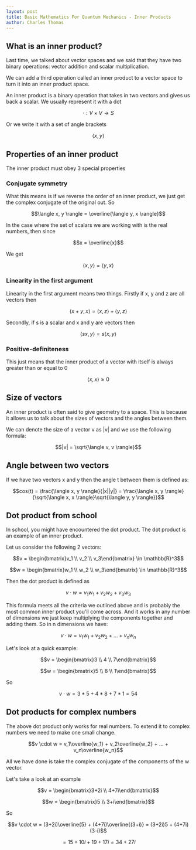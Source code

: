 ```yaml
---
layout: post
title: Basic Mathematics For Quantum Mechanics - Inner Products
author: Charles Thomas
---
```


## What is an inner product?
Last time, we talked about vector spaces and we said that they have two binary operations: vector addition and scalar multiplication.

We can add a third operation called an inner product to a vector space to turn it into an inner product space.

An inner product is a binary operation that takes in two vectors and gives us back a scalar. We usually represent it with a dot

$$\cdot : V \times V \rightarrow S$$

Or we write it with a set of angle brackets

$$\langle x, y \rangle$$


## Properties of an inner product

The inner product must obey 3 special properties

### Conjugate symmetry
What this means is if we reverse the order of an inner product, we just get the complex conjugate of the original out. So

$$\langle x, y \rangle = \overline{\langle y, x \rangle}$$

In the case where the set of scalars we are working with is the real numbers, then since 

$$x = \overline{x}$$

We get  

$$\langle x, y \rangle = \langle y, x \rangle$$

### Linearity in the first argument
Linearity in the first argument means two things. Firstly if x, y and z are all vectors then

$$\langle x + y, x \rangle = \langle x, z \rangle + \langle y, z \rangle$$

Secondly, if s is a scalar and x and y are vectors then

$$\langle sx, y \rangle = s\langle x, y \rangle$$

### Positive-definiteness 
This just means that the inner product of a vector with itself is always greater than or equal to 0

$$\langle x, x \rangle \geq 0$$

## Size of vectors
An inner product is often said to give geometry to a space. This is because it allows us to talk about the sizes of vectors and the angles between them.

We can denote the size of a vector v as \|v\| and we use the following formula:

$$|v| = \sqrt{\langle v, v \rangle}$$


## Angle between two vectors
If we have two vectors x and y then the angle t between them is defined as:

$$cos(t) = \frac{\langle x, y \rangle}{|x||y|} = \frac{\langle x, y \rangle}{\sqrt{\langle x, x \rangle}\sqrt{\langle y, y \rangle}}$$ 


## Dot product from school
In school, you might have encountered the dot product. The dot product is an example of an inner product.

Let us consider the following 2 vectors:

$$v = \begin{bmatrix}v_1 \\ v_2 \\ v_3\end{bmatrix} \in \mathbb{R}^3$$

$$w = \begin{bmatrix}w_1 \\ w_2 \\ w_3\end{bmatrix} \in \mathbb{R}^3$$

Then the dot product is defined as 

$$v \cdot w = v_1w_1 + v_2w_2 + v_3w_3$$

This formula meets all the criteria we outlined above and is probably the most common inner product you'll come across. And it works in any number of dimensions we just keep multiplying the components together and adding them. So in n dimensions we have:

$$v \cdot w = v_1w_1 + v_2w_2 + ... + v_nw_n$$

Let's look at a quick example:

$$v = \begin{bmatrix}3 \\ 4 \\ 7\end{bmatrix}$$

$$w = \begin{bmatrix}5 \\ 8 \\ 1\end{bmatrix}$$

So

$$v \cdot w = 3*5 + 4*8 + 7*1 = 54$$


## Dot products for complex numbers
The above dot product only works for real numbers. To extend it to complex numbers we need to make one small change.

$$v \cdot w = v_1\overline{w_1} + v_2\overline{w_2} + ... + v_n\overline{w_n}$$

All we have done is take the complex conjugate of the components of the w vector.

Let's take a look at an example

$$v = \begin{bmatrix}3+2i \\ 4+7i\end{bmatrix}$$

$$w = \begin{bmatrix}5 \\ 3+i\end{bmatrix}$$

So

$$v \cdot w = (3+2i)\overline{5} + (4+7i)\overline{(3+i)} = (3+2i)5 + (4+7i)(3-i)$$

$$ = 15+10i + 19+17i = 34 + 27i$$